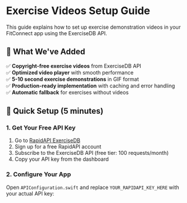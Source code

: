 # Exercise Videos Setup Guide

This guide explains how to set up exercise demonstration videos in your FitConnect app using the ExerciseDB API.

## 🎯 What We've Added

✅ **Copyright-free exercise videos** from ExerciseDB API  
✅ **Optimized video player** with smooth performance  
✅ **5-10 second exercise demonstrations** in GIF format  
✅ **Production-ready implementation** with caching and error handling  
✅ **Automatic fallback** for exercises without videos  

## 🚀 Quick Setup (5 minutes)

### 1. Get Your Free API Key

1. Go to [RapidAPI ExerciseDB](https://rapidapi.com/justin-WFnsXH_t6/api/exercisedb)
2. Sign up for a free RapidAPI account
3. Subscribe to the ExerciseDB API (free tier: 100 requests/month)
4. Copy your API key from the dashboard

### 2. Configure Your App

Open `APIConfiguration.swift` and replace `YOUR_RAPIDAPI_KEY_HERE` with your actual API key: